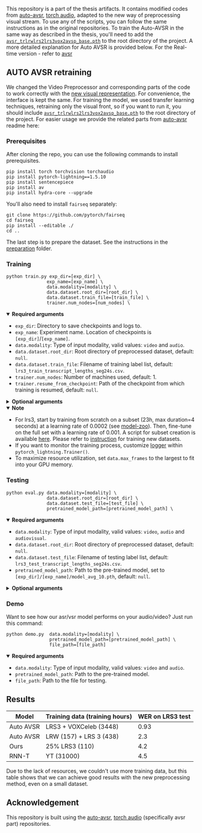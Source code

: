 This repository is a part of the thesis artifacts. It contains modified codes from [auto-avsr](https://github.com/mpc001/auto_avsr), [torch audio](https://github.com/pytorch/audio), adapted to the new way of preprocessing visual stream. To use any of the scripts, you can follow the same instructions as in the original repositories. To train the Auto-AVSR in the same way as described in the thesis, you'll need to add the [`avsr_trlrwlrs2lrs3vox2avsp_base.pth`](https://drive.google.com/file/d/1mU6MHzXMiq1m6GI-8gqT2zc2bdStuBXu/view?usp=sharing) to the root directory of the project. A more detailed explanation for Auto AVSR is provided below. For the Real-time version - refer to [avsr](./avsr/)

## AUTO AVSR retraining
We changed the Video Preprocessor and corresponding parts of the code to work correctly with the [new visual representation](https://github.com/sasha-tsepilova/lipreading_enhancment/tree/visual_preprocessing). For convenience, the interface is kept the same. For training the model, we used transfer learning techniques, retraining only the visual front, so if you want to run it, you should include [`avsr_trlrwlrs2lrs3vox2avsp_base.pth`](https://drive.google.com/file/d/1mU6MHzXMiq1m6GI-8gqT2zc2bdStuBXu/view?usp=sharing) to the root directory of the project.
For easier usage we provide the related parts from [auto-avsr](https://github.com/mpc001/auto_avsr) readme here:

### Prerequisites
After cloning the repo, you can use the following commands to install prerequisites.
```Shell
pip install torch torchvision torchaudio
pip install pytorch-lightning==1.5.10
pip install sentencepiece
pip install av
pip install hydra-core --upgrade
``` 

You'll also need to install `fairseq` separately:

```
git clone https://github.com/pytorch/fairseq
cd fairseq
pip install --editable ./
cd ..
```
The last step is to prepare the dataset. See the instructions in the [preparation](./preparation) folder.

### Training

```Shell
python train.py exp_dir=[exp_dir] \
               exp_name=[exp_name] \
               data.modality=[modality] \
               data.dataset.root_dir=[root_dir] \
               data.dataset.train_file=[train_file] \
               trainer.num_nodes=[num_nodes] \
```
<details open>
  <summary><strong>Required arguments</strong></summary>

- `exp_dir`: Directory to save checkpoints and logs to.
- `exp_name`: Experiment name. Location of checkpoints is `[exp_dir]`/`[exp_name]`.
- `data.modality`: Type of input modality, valid values: `video` and `audio`.
- `data.dataset.root_dir`: Root directory of preprocessed dataset, default: `null`.
- `data.dataset.train_file`: Filename of training label list, default: `lrs3_train_transcript_lengths_seg24s.csv`.
- `trainer.num_nodes`: Number of machines used, default: 1.
- `trainer.resume_from_checkpoint`: Path of the checkpoint from which training is resumed, default: `null`.

</details>

<details>
  <summary><strong>Optional arguments</strong></summary>

- `data.dataset.val_file`: Filename of validation label list, default: `lrs3_test_transcript_lengths_seg24s.csv`.
- `pretrained_model_path`: Path to the pre-trained model, default: `null`.
- `transfer_frontend` Flag to load the weights of the front-end module works with `pretrained_model_path.`
- `transfer_encoder` Flag to load the weights of encoder, works with `pretrained_model_path`.
- `trainer.max_epochs`: Number of epochs, default: 75.
- `trainer.gpus`: Number of GPUs to train on on each machine, default: -1, which use all gpus.
- `data.max_frames`: Maximal number of frames in a batch, default: 1800.
- `optimizer.lr`: Learning rate, default: 0.001.

</details>


<details open>
  <summary><strong>Note</strong></summary>

- For lrs3, start by training from scratch on a subset (23h, max duration=4 seconds) at a learning rate of 0.0002 (see [model-zoo](#model-zoo)). Then, fine-tune on the full set with a learning rate of 0.001. A script for subset creation is available [here](./preparation/limit_length.py). Please refer to [instruction](INSTRUCTION.md) for training new datasets.
- If you want to monitor the training process, customize [logger](https://lightning.ai/docs/pytorch/1.5.8/api_references.html#loggers-api) within `pytorch_lightning.Trainer()`.
- To maximize resource utilization, set `data.max_frames` to the largest to fit into your GPU memory.

</details>

### Testing

```Shell
python eval.py data.modality=[modality] \
               data.dataset.root_dir=[root_dir] \
               data.dataset.test_file=[test_file] \
               pretrained_model_path=[pretrained_model_path] \
```

<details open>
  <summary><strong>Required arguments</strong></summary>

- `data.modality`: Type of input modality, valid values: `video`, `audio` and `audiovisual`.
- `data.dataset.root_dir`: Root directory of preprocessed dataset, default: `null`.
- `data.dataset.test_file`: Filename of testing label list, default: `lrs3_test_transcript_lengths_seg24s.csv`.
- `pretrained_model_path`: Path to the pre-trained model, set to `[exp_dir]/[exp_name]/model_avg_10.pth`, default: `null`.

</details>

<details>
  <summary><strong>Optional arguments</strong></summary>

- `decode.snr_target=[snr_target]`: Level of signal-to-noise ratio (SNR), default: 999999.

</details>

### Demo

Want to see how our asr/vsr model performs on your audio/video? Just run this command:

```Shell
python demo.py  data.modality=[modality] \
                pretrained_model_path=[pretrained_model_path] \
                file_path=[file_path]
```
<details open>
  <summary><strong>Required arguments</strong></summary>

- `data.modality`: Type of input modality, valid values: `video` and `audio`.
- `pretrained_model_path`: Path to the pre-trained model.
- `file_path`: Path to the file for testing.

</details>

## Results

Model | Training data (training hours) | WER on LRS3 test
--- | --- | --- 
Auto AVSR | LRS3 + VOXCeleb (3448) | 0.93
Auto AVSR | LRW (157) + LRS 3 (438) | 2.3
Ours | 25% LRS3 (110) | 4.2
RNN-T | YT (31000) | 4.5

Due to the lack of resources, we couldn't use more training data, but this table shows that we can achieve good results with the new preprocessing method, even on a small dataset.


## Acknowledgement

This repository is built using the [auto-avsr](https://github.com/mpc001/auto_avsr), [torch audio](https://github.com/pytorch/audio) (specifically avsr part) repositories.


